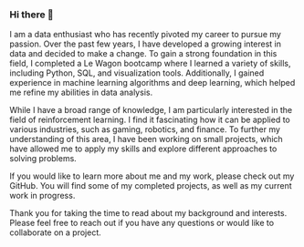 ### Hi there 👋
I am a data enthusiast who has recently pivoted my career to pursue my passion. Over the past few years, I have developed a growing interest in data and decided to make a change. To gain a strong foundation in this field, I completed a Le Wagon bootcamp where I learned a variety of skills, including Python, SQL, and visualization tools. Additionally, I gained experience in machine learning algorithms and deep learning, which helped me refine my abilities in data analysis.

While I have a broad range of knowledge, I am particularly interested in the field of reinforcement learning. I find it fascinating how it can be applied to various industries, such as gaming, robotics, and finance. To further my understanding of this area, I have been working on small projects, which have allowed me to apply my skills and explore different approaches to solving problems.

If you would like to learn more about me and my work, please check out my GitHub. You will find some of my completed projects, as well as my current work in progress.

Thank you for taking the time to read about my background and interests. Please feel free to reach out if you have any questions or would like to collaborate on a project.

<!--
**GrGLeo/GrGLeo** is a ✨ _special_ ✨ repository because its `README.md` (this file) appears on your GitHub profile.

Here are some ideas to get you started:

- 🔭 I’m currently working on ...
- 🌱 I’m currently learning ...
- 👯 I’m looking to collaborate on ...
- 🤔 I’m looking for help with ...
- 💬 Ask me about ...
- 📫 How to reach me: ...
- 😄 Pronouns: ...
- ⚡ Fun fact: ...
-->

